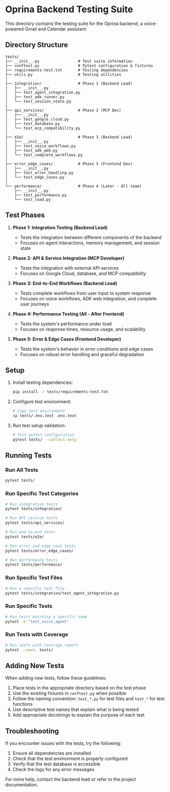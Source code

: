# Oprina Backend Testing Suite

This directory contains the testing suite for the Oprina backend, a voice-powered Gmail and Calendar assistant.

## Directory Structure

```
tests/
├── __init__.py                 # Test suite information
├── conftest.py                 # Pytest configuration & fixtures
├── requirements-test.txt       # Testing dependencies
├── utils.py                    # Testing utilities
│
├── integration/                # Phase 1 (Backend Lead)
│   ├── __init__.py
│   ├── test_agent_integration.py
│   ├── test_adk_runner.py
│   └── test_session_state.py
│
├── api_services/               # Phase 2 (MCP Dev)
│   ├── __init__.py
│   ├── test_google_cloud.py
│   ├── test_database.py
│   └── test_mcp_compatibility.py
│
├── e2e/                        # Phase 3 (Backend Lead)
│   ├── __init__.py
│   ├── test_voice_workflows.py
│   ├── test_adk_web.py
│   └── test_complete_workflows.py
│
├── error_edge_cases/           # Phase 5 (Frontend Dev)
│   ├── __init__.py
│   ├── test_error_handling.py
│   └── test_edge_cases.py
│
└── performance/                # Phase 4 (Later - All team)
    ├── __init__.py
    ├── test_performance.py
    └── test_load.py
```

## Test Phases

1. **Phase 1: Integration Testing (Backend Lead)**
   - Tests the integration between different components of the backend
   - Focuses on agent interactions, memory management, and session state

2. **Phase 2: API & Service Integration (MCP Developer)**
   - Tests the integration with external API services
   - Focuses on Google Cloud, database, and MCP compatibility

3. **Phase 3: End-to-End Workflows (Backend Lead)**
   - Tests complete workflows from user input to system response
   - Focuses on voice workflows, ADK web integration, and complete user journeys

4. **Phase 4: Performance Testing (All - After Frontend)**
   - Tests the system's performance under load
   - Focuses on response times, resource usage, and scalability

5. **Phase 5: Error & Edge Cases (Frontend Developer)**
   - Tests the system's behavior in error conditions and edge cases
   - Focuses on robust error handling and graceful degradation

## Setup

1. Install testing dependencies:
   ```bash
   pip install -r tests/requirements-test.txt
   ```

2. Configure test environment:
   ```bash
   # Copy test environment
   cp tests/.env.test .env.test
   ```

3. Run test setup validation:
   ```bash
   # Test pytest configuration
   pytest tests/ --collect-only
   ```

## Running Tests

### Run All Tests
```bash
pytest tests/
```

### Run Specific Test Categories
```bash
# Run integration tests
pytest tests/integration/

# Run API service tests
pytest tests/api_services/

# Run end-to-end tests
pytest tests/e2e/

# Run error and edge case tests
pytest tests/error_edge_cases/

# Run performance tests
pytest tests/performance/
```

### Run Specific Test Files
```bash
# Run a specific test file
pytest tests/integration/test_agent_integration.py
```

### Run Specific Tests
```bash
# Run tests matching a specific name
pytest -k "test_voice_agent"
```

### Run Tests with Coverage
```bash
# Run tests with coverage report
pytest --cov=. tests/
```

## Adding New Tests

When adding new tests, follow these guidelines:

1. Place tests in the appropriate directory based on the test phase
2. Use the existing fixtures in `conftest.py` when possible
3. Follow the naming convention: `test_*.py` for test files and `test_*` for test functions
4. Use descriptive test names that explain what is being tested
5. Add appropriate docstrings to explain the purpose of each test

## Troubleshooting

If you encounter issues with the tests, try the following:

1. Ensure all dependencies are installed
2. Check that the test environment is properly configured
3. Verify that the test database is accessible
4. Check the logs for any error messages

For more help, contact the backend lead or refer to the project documentation. 